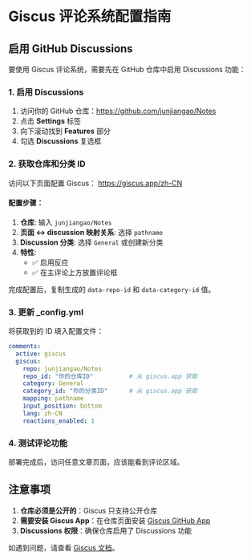 # Giscus 评论系统配置指南

## 启用 GitHub Discussions

要使用 Giscus 评论系统，需要先在 GitHub 仓库中启用 Discussions 功能：

### 1. 启用 Discussions
1. 访问你的 GitHub 仓库：https://github.com/junjiangao/Notes
2. 点击 **Settings** 标签
3. 向下滚动找到 **Features** 部分
4. 勾选 **Discussions** 复选框

### 2. 获取仓库和分类 ID

访问以下页面配置 Giscus：
https://giscus.app/zh-CN

#### 配置步骤：
1. **仓库**: 输入 `junjiangao/Notes`
2. **页面 ↔️ discussion 映射关系**: 选择 `pathname`
3. **Discussion 分类**: 选择 `General` 或创建新分类
4. **特性**: 
   - ✅ 启用反应
   - ✅ 在主评论上方放置评论框

完成配置后，复制生成的 `data-repo-id` 和 `data-category-id` 值。

### 3. 更新 _config.yml

将获取到的 ID 填入配置文件：

```yaml
comments:
  active: giscus
  giscus:
    repo: junjiangao/Notes
    repo_id: "你的仓库ID"          # 从 giscus.app 获取
    category: General
    category_id: "你的分类ID"      # 从 giscus.app 获取
    mapping: pathname
    input_position: bottom
    lang: zh-CN
    reactions_enabled: 1
```

### 4. 测试评论功能

部署完成后，访问任意文章页面，应该能看到评论区域。

## 注意事项

1. **仓库必须是公开的**：Giscus 只支持公开仓库
2. **需要安装 Giscus App**：在仓库页面安装 [Giscus GitHub App](https://github.com/apps/giscus)
3. **Discussions 权限**：确保仓库启用了 Discussions 功能

如遇到问题，请查看 [Giscus 文档](https://github.com/giscus/giscus/blob/main/ADVANCED-USAGE.md)。